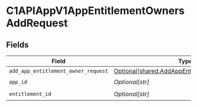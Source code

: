 # C1APIAppV1AppEntitlementOwnersAddRequest


## Fields

| Field                                                                                                      | Type                                                                                                       | Required                                                                                                   | Description                                                                                                |
| ---------------------------------------------------------------------------------------------------------- | ---------------------------------------------------------------------------------------------------------- | ---------------------------------------------------------------------------------------------------------- | ---------------------------------------------------------------------------------------------------------- |
| `add_app_entitlement_owner_request`                                                                        | [Optional[shared.AddAppEntitlementOwnerRequest]](undefined/models/shared/addappentitlementownerrequest.md) | :heavy_minus_sign:                                                                                         | N/A                                                                                                        |
| `app_id`                                                                                                   | *Optional[str]*                                                                                            | :heavy_check_mark:                                                                                         | N/A                                                                                                        |
| `entitlement_id`                                                                                           | *Optional[str]*                                                                                            | :heavy_check_mark:                                                                                         | N/A                                                                                                        |